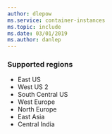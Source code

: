 ```yaml
---
author: dlepow
ms.service: container-instances
ms.topic: include
ms.date: 03/01/2019
ms.author: danlep
---
```

### Supported regions

* East US 
* West US 2 
* South Central US 
* West Europe 
* North Europe 
* East Asia 
* Central India 